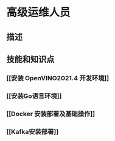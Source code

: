 # 高级运维人员
## 描述
## 技能和知识点
### [[安装 OpenVINO2021.4 开发环境]]
### [[安装Go语言环境]]
### [[Docker 安装部署及基础操作]]
### [[Kafka安装部署]]
